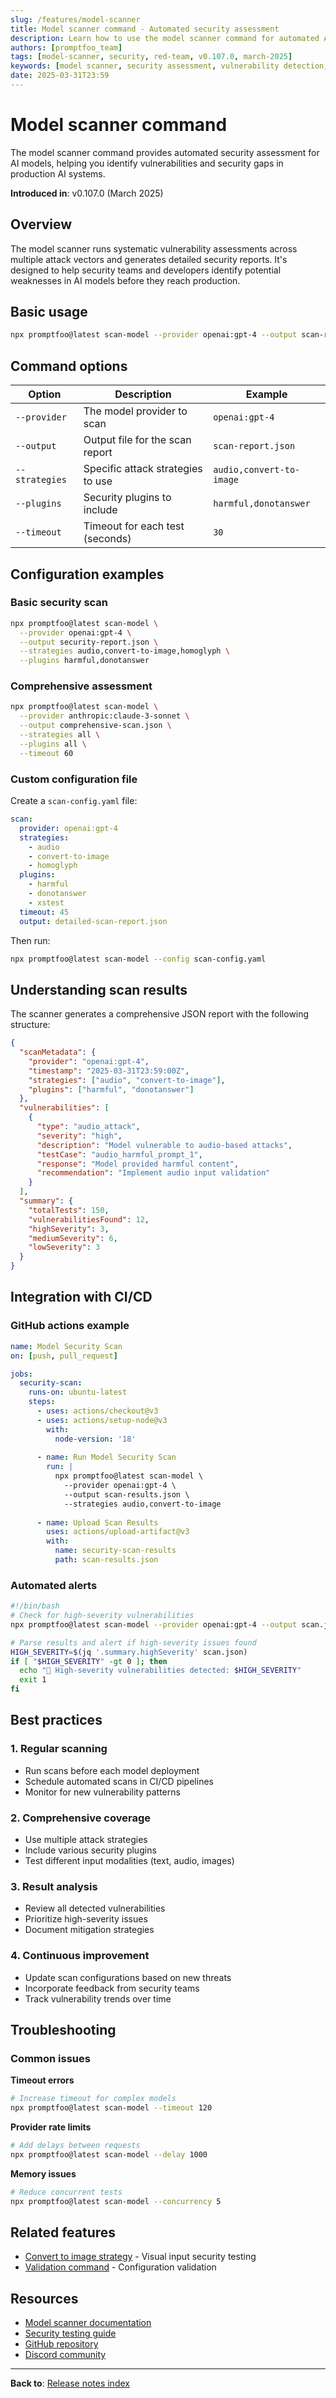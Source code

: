 ```yaml
---
slug: /features/model-scanner
title: Model scanner command - Automated security assessment
description: Learn how to use the model scanner command for automated AI model security assessment and vulnerability detection
authors: [promptfoo_team]
tags: [model-scanner, security, red-team, v0.107.0, march-2025]
keywords: [model scanner, security assessment, vulnerability detection, AI safety, automated testing]
date: 2025-03-31T23:59
---
```


# Model scanner command

The model scanner command provides automated security assessment for AI models, helping you identify vulnerabilities and security gaps in production AI systems.

**Introduced in**: v0.107.0 (March 2025)

## Overview

The model scanner runs systematic vulnerability assessments across multiple attack vectors and generates detailed security reports. It's designed to help security teams and developers identify potential weaknesses in AI models before they reach production.

## Basic usage

```bash
npx promptfoo@latest scan-model --provider openai:gpt-4 --output scan-report.json
```

## Command options

| Option | Description | Example |
|--------|-------------|---------|
| `--provider` | The model provider to scan | `openai:gpt-4` |
| `--output` | Output file for the scan report | `scan-report.json` |
| `--strategies` | Specific attack strategies to use | `audio,convert-to-image` |
| `--plugins` | Security plugins to include | `harmful,donotanswer` |
| `--timeout` | Timeout for each test (seconds) | `30` |

## Configuration examples

### Basic security scan

```bash
npx promptfoo@latest scan-model \
  --provider openai:gpt-4 \
  --output security-report.json \
  --strategies audio,convert-to-image,homoglyph \
  --plugins harmful,donotanswer
```

### Comprehensive assessment

```bash
npx promptfoo@latest scan-model \
  --provider anthropic:claude-3-sonnet \
  --output comprehensive-scan.json \
  --strategies all \
  --plugins all \
  --timeout 60
```

### Custom configuration file

Create a `scan-config.yaml` file:

```yaml
scan:
  provider: openai:gpt-4
  strategies:
    - audio
    - convert-to-image
    - homoglyph
  plugins:
    - harmful
    - donotanswer
    - xstest
  timeout: 45
  output: detailed-scan-report.json
```

Then run:

```bash
npx promptfoo@latest scan-model --config scan-config.yaml
```

## Understanding scan results

The scanner generates a comprehensive JSON report with the following structure:

```json
{
  "scanMetadata": {
    "provider": "openai:gpt-4",
    "timestamp": "2025-03-31T23:59:00Z",
    "strategies": ["audio", "convert-to-image"],
    "plugins": ["harmful", "donotanswer"]
  },
  "vulnerabilities": [
    {
      "type": "audio_attack",
      "severity": "high",
      "description": "Model vulnerable to audio-based attacks",
      "testCase": "audio_harmful_prompt_1",
      "response": "Model provided harmful content",
      "recommendation": "Implement audio input validation"
    }
  ],
  "summary": {
    "totalTests": 150,
    "vulnerabilitiesFound": 12,
    "highSeverity": 3,
    "mediumSeverity": 6,
    "lowSeverity": 3
  }
}
```

## Integration with CI/CD

### GitHub actions example

```yaml
name: Model Security Scan
on: [push, pull_request]

jobs:
  security-scan:
    runs-on: ubuntu-latest
    steps:
      - uses: actions/checkout@v3
      - uses: actions/setup-node@v3
        with:
          node-version: '18'
      
      - name: Run Model Security Scan
        run: |
          npx promptfoo@latest scan-model \
            --provider openai:gpt-4 \
            --output scan-results.json \
            --strategies audio,convert-to-image
      
      - name: Upload Scan Results
        uses: actions/upload-artifact@v3
        with:
          name: security-scan-results
          path: scan-results.json
```

### Automated alerts

```bash
#!/bin/bash
# Check for high-severity vulnerabilities
npx promptfoo@latest scan-model --provider openai:gpt-4 --output scan.json

# Parse results and alert if high-severity issues found
HIGH_SEVERITY=$(jq '.summary.highSeverity' scan.json)
if [ "$HIGH_SEVERITY" -gt 0 ]; then
  echo "🚨 High-severity vulnerabilities detected: $HIGH_SEVERITY"
  exit 1
fi
```

## Best practices

### 1. Regular scanning
- Run scans before each model deployment
- Schedule automated scans in CI/CD pipelines
- Monitor for new vulnerability patterns

### 2. Comprehensive coverage
- Use multiple attack strategies
- Include various security plugins
- Test different input modalities (text, audio, images)

### 3. Result analysis
- Review all detected vulnerabilities
- Prioritize high-severity issues
- Document mitigation strategies

### 4. Continuous improvement
- Update scan configurations based on new threats
- Incorporate feedback from security teams
- Track vulnerability trends over time

## Troubleshooting

### Common issues

**Timeout errors**
```bash
# Increase timeout for complex models
npx promptfoo@latest scan-model --timeout 120
```

**Provider rate limits**
```bash
# Add delays between requests
npx promptfoo@latest scan-model --delay 1000
```

**Memory issues**
```bash
# Reduce concurrent tests
npx promptfoo@latest scan-model --concurrency 5
```

## Related features

- [Convert to image strategy](/releases/features/2025-03-31-convert-to-image) - Visual input security testing
- [Validation command](/releases/features/2025-05-31-validation-command) - Configuration validation

## Resources

- [Model scanner documentation](/docs/usage/command-line/#promptfoo-scan-model)
- [Security testing guide](/docs/red-team/)
- [GitHub repository](https://github.com/promptfoo/promptfoo)
- [Discord community](https://discord.gg/promptfoo)

---

**Back to**: [Release notes index](/releases/) 